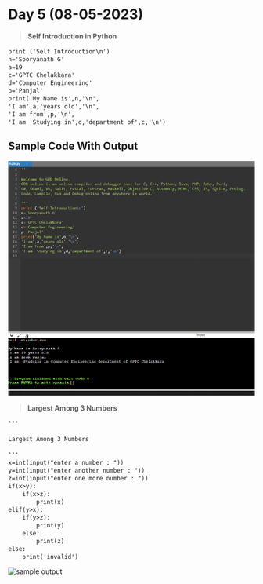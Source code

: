 # Day 5 (08-05-2023)
> **Self Introduction in Python**
```
print ('Self Introduction\n')
n='Sooryanath G'
a=19
c='GPTC Chelakkara'
d='Computer Engineering'
p='Panjal'
print('My Name is',n,'\n',
'I am',a,'years old','\n',
'I am from',p,'\n',
'I am  Studying in',d,'department of',c,'\n')
```
## Sample Code With Output
![output](https://github.com/sooryanath1/Internship1/blob/main/img/Screenshot%202023-05-08%20111830.png)
> **Largest Among 3 Numbers**
```
'''

Largest Among 3 Numbers

'''
x=int(input("enter a number : "))
y=int(input("enter another number : "))
z=int(input("enter one more number : "))
if(x>y):
    if(x>z):
        print(x)
elif(y>x):
    if(y>z):
        print(y)
    else:
        print(z)
else:
    print('invalid')
```
![sample output]()
